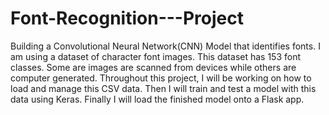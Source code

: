 # Font-Recognition---Project
Building a Convolutional Neural Network(CNN) Model that identifies fonts. I am using a dataset of character font images. This dataset has 153 font classes. Some are images are scanned from devices while others are computer generated. Throughout this project, I will be working on how to load and manage this CSV data. Then I will train and test a model with this data using Keras. Finally I will load the finished model onto a Flask app.
